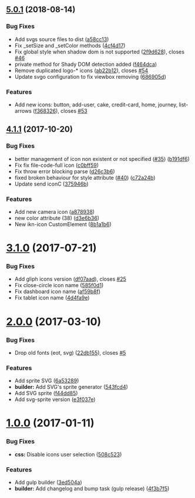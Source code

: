 <a name="5.0.1"></a>
## [5.0.1](https://github.com/contactlab/ikonograph/compare/v4.1.1...v5.0.1) (2018-08-14)


### Bug Fixes

* Add svgs source files to dist ([a58cc13](https://github.com/contactlab/ikonograph/commit/a58cc13))
* Fix _setSize and _setColor methods ([4cf4d17](https://github.com/contactlab/ikonograph/commit/4cf4d17))
* Fix global style when shadow dom is not supported ([2f9d628](https://github.com/contactlab/ikonograph/commit/2f9d628)), closes [#46](https://github.com/contactlab/ikonograph/issues/46)
* private method for Shady DOM detection added ([f464dca](https://github.com/contactlab/ikonograph/commit/f464dca))
* Remove duplicated logo-* icons ([ab22b12](https://github.com/contactlab/ikonograph/commit/ab22b12)), closes [#54](https://github.com/contactlab/ikonograph/issues/54)
* Update svgo configuration to fix viewbox removing ([686905d](https://github.com/contactlab/ikonograph/commit/686905d))


### Features

* Add new icons: button, add-user, cake, credit-card, home, journey, list-arrows ([f368326](https://github.com/contactlab/ikonograph/commit/f368326)), closes [#53](https://github.com/contactlab/ikonograph/issues/53)



<a name="4.1.1"></a>
## [4.1.1](https://github.com/contactlab/ikonograph/compare/v4.1.0...v4.1.1) (2017-10-20)


### Bug Fixes

* better management of icon non existent or not specified ([#35](https://github.com/contactlab/ikonograph/issues/35)) ([b191df6](https://github.com/contactlab/ikonograph/commit/b191df6))
* Fix fix file-code-full icon ([c0bff59](https://github.com/contactlab/ikonograph/commit/c0bff59))
* Fix throw error blocking parse ([d26c3b6](https://github.com/contactlab/ikonograph/commit/d26c3b6))
* fixed broken behaviour for style attribute ([#40](https://github.com/contactlab/ikonograph/issues/40)) ([c72a24b](https://github.com/contactlab/ikonograph/commit/c72a24b))
* Update send iconC ([375946b](https://github.com/contactlab/ikonograph/commit/375946b))


### Features

* Add new camera icon ([a878938](https://github.com/contactlab/ikonograph/commit/a878938))
* new color attribute (38) ([d3e6b36](https://github.com/contactlab/ikonograph/commit/d3e6b36))
* New ikn-icon CustomElement ([8b1a1b6](https://github.com/contactlab/ikonograph/commit/8b1a1b6))



<a name="3.1.0"></a>
# [3.1.0](https://github.com/contactlab/ikonograph/compare/v3.0.0...v3.1.0) (2017-07-21)


### Bug Fixes

* Add gliph icons version ([df07aad](https://github.com/contactlab/ikonograph/commit/df07aad)), closes [#25](https://github.com/contactlab/ikonograph/issues/25)
* Fix close-circle icon name ([585f0d1](https://github.com/contactlab/ikonograph/commit/585f0d1))
* Fix dashboard icon name ([af59b8f](https://github.com/contactlab/ikonograph/commit/af59b8f))
* Fix tablet icon name ([4d4fa9e](https://github.com/contactlab/ikonograph/commit/4d4fa9e))



<a name="2.0.0"></a>
# [2.0.0](https://github.com/contactlab/ikonograph/compare/v1.0.1...v2.0.0) (2017-03-10)


### Bug Fixes

* Drop old fonts (eot, svg)  ([22db155](https://github.com/contactlab/ikonograph/commit/22db155)), closes [#5](https://github.com/contactlab/ikonograph/issues/5)


### Features

* Add sprite SVG ([6a53289](https://github.com/contactlab/ikonograph/commit/6a53289))
* **builder:** Add SVG's sprite generator ([543fcd4](https://github.com/contactlab/ikonograph/commit/543fcd4))
* Add SVG sprite ([f44dd85](https://github.com/contactlab/ikonograph/commit/f44dd85))
* Add svg-sprite version ([e3f037e](https://github.com/contactlab/ikonograph/commit/e3f037e))



<a name="1.0.0"></a>
# [1.0.0](https://github.com/contactlab/ikonograph/compare/3ed504a...v1.0.0) (2017-01-11)


### Bug Fixes

* **css:** Disable icons user selection ([508c523](https://github.com/contactlab/ikonograph/commit/508c523))


### Features

* Add gulp builder ([3ed504a](https://github.com/contactlab/ikonograph/commit/3ed504a))
* **builder:** Add changelog and bump task (gulp release)  ([4f3b7f5](https://github.com/contactlab/ikonograph/commit/4f3b7f5))




